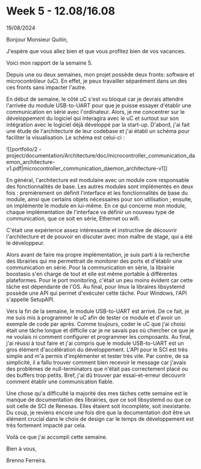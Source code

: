 # Week 5 - 12.08/16.08

19/08/2024

Bonjour Monsieur Quitin,

J'espère que vous allez bien et que vous profitez bien de vos vacances.

Voici mon rapport de la semaine 5.

Depuis une ou deux semaines, mon projet possède deux fronts: software et microcontrôleur (uC). En effet, je peux travailler séparément dans un des ces fronts sans impacter l'autre.

En début de semaine, le côté uC s'est vu bloqué car je devrais attendre l'arrivée du module USB-to-UART pour que je puisse essayer d'établir une communication en série avec l'ordinateur. Alors, je me concentrer sur le développement du logiciel qui interagira avec le uC et surtout sur son intégration avec le logiciel déjà développé par la start-up. D'abord, j'ai fait une étude de l'architecture de leur codebase et j'ai établi un schéma pour faciliter la visualisation. Le schéma est celui-ci :

![[portfolio/2 - project/documentation/Architecture/doc/microcontroller_communication_daemon_architecture-v1.pdf|microcontroller_communication_daemon_architecture-v1]]

En général, l'architecture est modulaire avec un module core responsable des fonctionnalités de base. Les autres modules sont implémentés en deux fois : premièrement on définit l'interface et les fonctionnalités de base du module, ainsi que certains objets nécessaires pour son utilisation ; ensuite, on implémente le module en lui-même. En ce qui concerne mon module, chaque implémentation de l'interface va définir un nouveau type de communication, que ce soit en série, Ethernet ou wifi. 

C'était une expérience assez intéressante et instructive de découvrir l'architecture et de pouvoir en discuter avec mon maître de stage, qui a été le développeur.

Alors avant de faire ma propre implémentation, je suis parti à la recherche des librairies qui me permettrait de monitorer des ports et d'établir une communication en série. Pour la communication en série, la librairie boostasio s'en charge de tout et elle est même portable à différentes plateformes. Pour le port monitoring, c'était un peu moins évident car cette tâche est dépendante de l'OS. Au final, pour linux la libraires libsystemd possède une API qui permet d'exécuter cette tâche. Pour Windows, l'API s'appelle SetupAPI.

Vers la fin de la semaine, le module USB-to-UART est arrivé. De ce fait, je me suis mis à programmer le uC afin de tester ce module et d'avoir un exemple de code par après. Comme toujours, coder le uC que j'ai choisi était une tâche longue et difficile car je ne savais pas où chercher ce que je ne voulais ni comment configurer et programmer les composants. Au final, j'ai réussi à tout faire et j'ai compris que le module USB-to-UART est un gros élément d'accélération du développement. L'API pour le SCI est très simple and m'a permis d'implémenter et tester très vite. Par contre, de sa simplicité, il a fallu trouver comment bien recevoir le message car j'avais des problèmes de null-terminators que n'était pas correctement placé ou des buffers trop petits. Bref, j'ai dû trouver par essai-et-erreur découvrir comment établir une communication fiable.

Une chose qu'a difficulté la majorité des mes tâches cette semaine est le manque de documentation des librairies, que ce soit libsystemd ou que ce soit celle de SCI de Renesas. Elles étaient soit incomplète, soit inexistante. Du coup, je reviens encore une fois dire que la documentation doit être un élément crucial dans le choix de design car le temps de développement est très fortement impacté par cela. 

Voilà ce que j'ai accompli cette semaine.

Bien à vous,

Brenno Ferreira.
